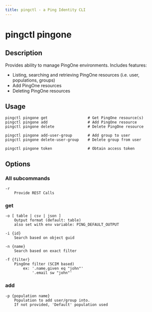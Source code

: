 ```yaml
---
title: pingctl - a Ping Identity CLI
---
```


# pingctl pingone

## Description

Provides ability to manage PingOne environments.  Includes features:

* Listing, searching and retrieving PingOne resources (i.e. user, populations, groups)
* Add PingOne resources
* Deleting PingOne resources

## Usage

    pingctl pingone get                  # Get PingOne resource(s)
    pingctl pingone add                  # Add PingOne resource
    pingctl pingone delete               # Delete PingOne resource

    pingctl pingone add-user-group       # Add group to user
    pingctl pingone delete-user-group    # Delete group from user

    pingctl pingone token                # Obtain access token

## Options

### All subcommands

    -r
        Provide REST Calls

### get

    -o [ table | csv | json ]
        Output format (default: table)
        also set with env variable: PING_DEFAULT_OUTPUT

    -i {id}
        Search based on object guid

    -n {name}
        Search based on exact filter

    -f {filter}
        PingOne filter (SCIM based)
            ex: '.name.given eq "john"'
                '.email sw "john"'

### add

    -p {population name}
        Population to add user/group into.
        If not provided, 'Default' population used
